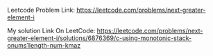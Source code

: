 Leetcode Problem Link: https://leetcode.com/problems/next-greater-element-i

My solution Link On LeetCode: https://leetcode.com/problems/next-greater-element-i/solutions/6876369/c-using-monotonic-stack-onums1length-num-kmaz
